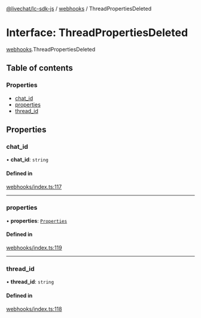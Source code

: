 [@livechat/lc-sdk-js](../README.md) / [webhooks](../modules/webhooks.md) / ThreadPropertiesDeleted

# Interface: ThreadPropertiesDeleted

[webhooks](../modules/webhooks.md).ThreadPropertiesDeleted

## Table of contents

### Properties

- [chat\_id](webhooks.ThreadPropertiesDeleted.md#chat_id)
- [properties](webhooks.ThreadPropertiesDeleted.md#properties)
- [thread\_id](webhooks.ThreadPropertiesDeleted.md#thread_id)

## Properties

### chat\_id

• **chat\_id**: `string`

#### Defined in

[webhooks/index.ts:117](https://github.com/livechat/lc-sdk-js/blob/1fa827f/src/webhooks/index.ts#L117)

___

### properties

• **properties**: [`Properties`](webhooks_structures_structures.Properties.md)

#### Defined in

[webhooks/index.ts:119](https://github.com/livechat/lc-sdk-js/blob/1fa827f/src/webhooks/index.ts#L119)

___

### thread\_id

• **thread\_id**: `string`

#### Defined in

[webhooks/index.ts:118](https://github.com/livechat/lc-sdk-js/blob/1fa827f/src/webhooks/index.ts#L118)
